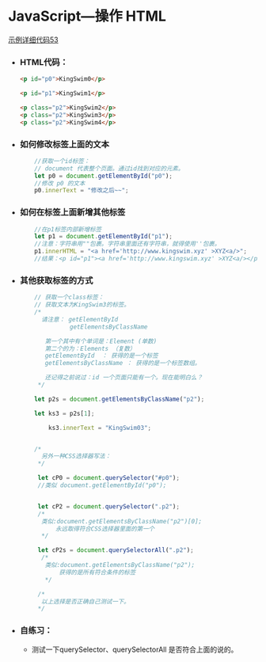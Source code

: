 # JavaScript—操作 HTML

[示例详细代码53](代码相关/demo53-JavaScript-dom.html)

- ### HTML代码：

  ```html
  <p id="p0">KingSwim0</p>
  
  <p id="p1">KingSwim1</p>
  
  <p class="p2">KingSwim2</p>
  <p class="p2">KingSwim3</p>
  <p class="p2">KingSwim4</p>
  ```

  

- ### 如何修改标签上面的文本

  ```javascript
      //获取一个id标签：
      // document 代表整个页面。通过id找到对应的元素。
      let p0 = document.getElementById("p0");
      //修改 p0 的文本
      p0.innerText = "修改之后~~";
  ```

  

- ### 如何在标签上面新增其他标签

  ```javascript
      //在p1标签内部新增标签
      let p1 = document.getElementById("p1");
      //注意：字符串用""包裹。字符串里面还有字符串，就得使用''包裹。
      p1.innerHTML = "<a href='http://www.kingswim.xyz' >XYZ<a/>";
      //结果：<p id="p1"><a href='http://www.kingswim.xyz' >XYZ<a/></p>
  ```

  

- ### 其他获取标签的方式

  ```javascript
      // 获取一个class标签：
      // 获取文本为KingSwim3的标签。
      /*
        请注意： getElementById
                getElementsByClassName
  
         第一个其中有个单词是：Element (单数)
         第二个的为：Elements （复数）
         getElementById  ： 获得的是一个标签
         getElementsByClassName ： 获得的是一个标签数组。
  
         还记得之前说过：id 一个页面只能有一个。现在能明白么？
       */
  
      let p2s = document.getElementsByClassName("p2");
  
      let ks3 = p2s[1];
  
          ks3.innerText = "KingSwim03";
  
  
      /*
        另外一种CSS选择器写法：
       */
  
       let cP0 = document.querySelector("#p0");
       //类似 document.getElementById("p0");
  
  
       let cP2 = document.querySelector(".p2");
       /*
        类似:document.getElementsByClassName("p2")[0];
            永远取得符合CSS选择器里面的第一个
        */
  
       let cP2s = document.querySelectorAll(".p2");
        /*
         类似:document.getElementsByClassName("p2");
             获得的是所有符合条件的标签
         */    
  
       /*
        以上选择是否正确自己测试一下。
       */
  ```

- ### 自练习：

  - 测试一下querySelector、querySelectorAll 是否符合上面的说的。